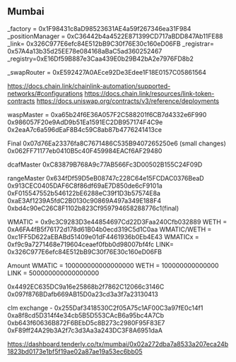## Mumbai

\_factory = 0x1F98431c8aD98523631AE4a59f267346ea31F984
\_positionManager = 0xC36442b4a4522E871399CD717aBDD847Ab11FE88
\_link= 0x326C977E6efc84E512bB9C30f76E30c160eD06FB
\_registrar= 0x57A4a13b35d25EE78e084168aBaC5ad360252467
\_registry=0xE16Df59B887e3Caa439E0b29B42bA2e7976FD8b2

\_swapRouter = 0xE592427A0AEce92De3Edee1F18E0157C05861564

https://docs.chain.link/chainlink-automation/supported-networks/#configurations
https://docs.chain.link/resources/link-token-contracts
https://docs.uniswap.org/contracts/v3/reference/deployments

waspMaster = 0xa65b24f6E36A057F2C588201f6CB7d4332e6F990
0x986057F20e9AdD9b51Ea1591EC2DB957174F4C9e
0x2eaA7c6a596dEaF8B4c59C8ab87b4776241413ce

Final
0x07d76Ea23376fa8C7671486C535B9407265250e6 (small changes)
0x062FF71177eb0410B5c40F459984EACf6AF29480

dcafMaster
0xC83879B768A9c77AB566Fc3D00502B155C24F09D

rangeMaster
0x634fDf59D5eB08747c228C64e15FCDAC0376BeaD
0x913CEC0405DAF6C8f86df69aE7D850de6cF9101a
0xF015547552b546122bE6288eC39f1D3b57574E8a
0xaE3Af1239A5fdC2B0130c90869A497a349E188F4
0xbd4c90eC26C8F1102b823Cf959794658288776c1(final)

WMATIC = 0x9c3C9283D3e44854697Cd22D3Faa240Cfb032889
WETH = 0xA6FA4fB5f76172d178d61B04b0ecd319C5d1C0aa
WMATIC/WETH = 0xc1FF5D622aEBABd51409e01dF4461936b0Eb4E43
WMATICx = 0xf9c9a7271468e719604ceaef0fbb0d98007bf4fc
LINK= 0x326C977E6efc84E512bB9C30f76E30c160eD06FB

Amount
WMATIC = 100000000000000000
WETH = 100000000000000
LINK = 500000000000000000

0x4492EC635DC9a16e25868b2f7862C12066c3146C
0x097f876BDafb669AB15D0a23cd3a3f7a23130413

clm exchange - 0x255Daf3418530C2f05A75c1AF00C3a97fE0c14f1
0xa8f8cd5D314f4e34cb5B5D553CAcB6a95bc4A7Cb
0xb643f60636B872F6BEbD5c8B273c2980F95F83E7
0xF89ff24A29b3A2f7c3d3Aa3a243DC3F8A6951daA

https://dashboard.tenderly.co/tx/mumbai/0x02a272dba7a8533a207eca24b1823bd0173e1bf5f19ae02a87ae19a53ec6bb05
